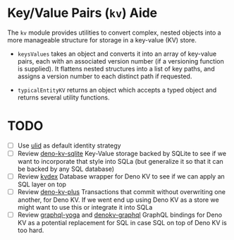 # Key/Value Pairs (`kv`) Aide

The `kv` module provides utilities to convert complex, nested objects into a
more manageable structure for storage in a key-value (KV) store.

- `keysValues` takes an object and converts it into an array of key-value pairs,
  each with an associated version number (if a versioning function is supplied).
  It flattens nested structures into a list of key paths, and assigns a version
  number to each distinct path if requested.

* `typicalEntityKV` returns an object which accepts a typed object and returns
  several utility functions.

# TODO

- [ ] Use [ulid](https://deno.land/x/ulid) as default identity strategy
- [ ] Review [deno-kv-sqlite](https://github.com/jsejcksn/deno-kv-sqlite)
      Key-Value storage backed by SQLite to see if we want to incorporate that
      style into SQLa (but generalize it so that it can be backed by any SQL
      database)
- [ ] Review [kvdex](https://github.com/oliver-oloughlin/kvdex) Database wrapper
      for Deno KV to see if we can apply an SQL layer on top
- [ ] Review [deno-kv-plus](https://github.com/Kycermann/deno-kv-plus)
      Transactions that commit without overwriting one another, for Deno KV. If
      we went end up using Deno KV as a store we might want to use this or
      integrate it into SQLa
- [ ] Review [graphql-yoga](https://github.com/dotansimha/graphql-yoga) and
      [denokv-graphql](https://github.com/vwkd/denokv-graphql) GraphQL bindings
      for Deno KV as a potential replacement for SQL in case SQL on top of Deno
      KV is too hard.
